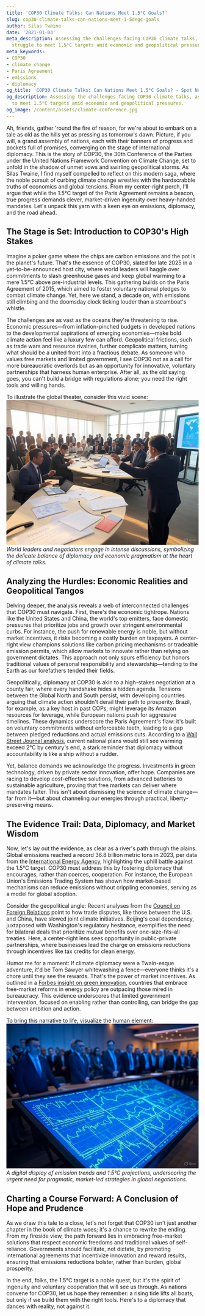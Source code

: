```yaml
---
title: 'COP30 Climate Talks: Can Nations Meet 1.5°C Goals?'
slug: cop30-climate-talks-can-nations-meet-1-5degc-goals
author: Silas Twaine
date: '2021-01-03'
meta_description: Assessing the challenges facing COP30 climate talks, as nations
  struggle to meet 1.5°C targets amid economic and geopolitical pressures.
meta_keywords:
- COP30
- climate change
- Paris Agreement
- emissions
- diplomacy
og_title: 'COP30 Climate Talks: Can Nations Meet 1.5°C Goals? - Spot News 24'
og_description: Assessing the challenges facing COP30 climate talks, as nations struggle
  to meet 1.5°C targets amid economic and geopolitical pressures.
og_image: /content/assets/climate-conference.jpg
---
```


Ah, friends, gather 'round the fire of reason, for we're about to embark on a tale as old as the hills yet as pressing as tomorrow's dawn. Picture, if you will, a grand assembly of nations, each with their banners of progress and pockets full of promises, converging on the stage of international diplomacy. This is the story of COP30, the 30th Conference of the Parties under the United Nations Framework Convention on Climate Change, set to unfold in the shadow of unmet vows and swirling geopolitical storms. As Silas Twaine, I find myself compelled to reflect on this modern saga, where the noble pursuit of curbing climate change wrestles with the hardscrabble truths of economics and global tensions. From my center-right perch, I'll argue that while the 1.5°C target of the Paris Agreement remains a beacon, true progress demands clever, market-driven ingenuity over heavy-handed mandates. Let's unpack this yarn with a keen eye on emissions, diplomacy, and the road ahead.

## The Stage is Set: Introduction to COP30's High Stakes

Imagine a poker game where the chips are carbon emissions and the pot is the planet's future. That's the essence of COP30, slated for late 2025 in a yet-to-be-announced host city, where world leaders will haggle over commitments to slash greenhouse gases and keep global warming to a mere 1.5°C above pre-industrial levels. This gathering builds on the Paris Agreement of 2015, which aimed to foster voluntary national pledges to combat climate change. Yet, here we stand, a decade on, with emissions still climbing and the doomsday clock ticking louder than a steamboat's whistle.

The challenges are as vast as the oceans they're threatening to rise. Economic pressures—from inflation-pinched budgets in developed nations to the developmental aspirations of emerging economies—make bold climate action feel like a luxury few can afford. Geopolitical frictions, such as trade wars and resource rivalries, further complicate matters, turning what should be a united front into a fractious debate. As someone who values free markets and limited government, I see COP30 not as a call for more bureaucratic overlords but as an opportunity for innovative, voluntary partnerships that harness human enterprise. After all, as the old saying goes, you can't build a bridge with regulations alone; you need the right tools and willing hands.

To illustrate the global theater, consider this vivid scene: ![Delegates at COP30 negotiations](/content/assets/cop30-delegates-in-session.jpg) *World leaders and negotiators engage in intense discussions, symbolizing the delicate balance of diplomacy and economic pragmatism at the heart of climate talks.*

## Analyzing the Hurdles: Economic Realities and Geopolitical Tangos

Delving deeper, the analysis reveals a web of interconnected challenges that COP30 must navigate. First, there's the economic tightrope. Nations like the United States and China, the world's top emitters, face domestic pressures that prioritize jobs and growth over stringent environmental curbs. For instance, the push for renewable energy is noble, but without market incentives, it risks becoming a costly burden on taxpayers. A center-right view champions solutions like carbon pricing mechanisms or tradeable emission permits, which allow markets to innovate rather than relying on government dictates. This approach not only spurs efficiency but honors traditional values of personal responsibility and stewardship—tending to the Earth as our forefathers tended their fields.

Geopolitically, diplomacy at COP30 is akin to a high-stakes negotiation at a county fair, where every handshake hides a hidden agenda. Tensions between the Global North and South persist, with developing countries arguing that climate action shouldn't derail their path to prosperity. Brazil, for example, as a key host in past COPs, might leverage its Amazon resources for leverage, while European nations push for aggressive timelines. These dynamics underscore the Paris Agreement's flaw: it's built on voluntary commitments without enforceable teeth, leading to a gap between pledged reductions and actual emissions cuts. According to a [Wall Street Journal analysis](https://www.wsj.com/articles/global-climate-pledges-fall-short-2024), current national plans would still see warming exceed 2°C by century's end, a stark reminder that diplomacy without accountability is like a ship without a rudder.

Yet, balance demands we acknowledge the progress. Investments in green technology, driven by private sector innovation, offer hope. Companies are racing to develop cost-effective solutions, from advanced batteries to sustainable agriculture, proving that free markets can deliver where mandates falter. This isn't about dismissing the science of climate change—far from it—but about channeling our energies through practical, liberty-preserving means.

## The Evidence Trail: Data, Diplomacy, and Market Wisdom

Now, let's lay out the evidence, as clear as a river's path through the plains. Global emissions reached a record 36.8 billion metric tons in 2023, per data from the [International Energy Agency](https://www.iea.org/reports/global-energy-review-co2-emissions-in-2023), highlighting the uphill battle against the 1.5°C target. COP30 must address this by fostering diplomacy that encourages, rather than coerces, cooperation. For instance, the European Union's Emissions Trading System has shown how market-based mechanisms can reduce emissions without crippling economies, serving as a model for global adoption.

Consider the geopolitical angle: Recent analyses from the [Council on Foreign Relations](https://www.cfr.org/backgrounder/paris-agreement-climate-change) point to how trade disputes, like those between the U.S. and China, have slowed joint climate initiatives. Beijing's coal dependency, juxtaposed with Washington's regulatory hesitance, exemplifies the need for bilateral deals that prioritize mutual benefits over one-size-fits-all treaties. Here, a center-right lens sees opportunity in public-private partnerships, where businesses lead the charge on emissions reductions through incentives like tax credits for clean energy.

Humor me for a moment: If climate diplomacy were a Twain-esque adventure, it'd be Tom Sawyer whitewashing a fence—everyone thinks it's a chore until they see the rewards. That's the power of market incentives. As outlined in a [Forbes insight on green innovation](https://www.forbes.com/sites/energy-innovation/2024/01/cop30-challenges-and-opportunities/), countries that embrace free-market reforms in energy policy are outpacing those mired in bureaucracy. This evidence underscores that limited government intervention, focused on enabling rather than controlling, can bridge the gap between ambition and action.

To bring this narrative to life, visualize the human element: ![Climate data visualization at COP30](/content/assets/cop30-data-projections.jpg) *A digital display of emission trends and 1.5°C projections, underscoring the urgent need for pragmatic, market-led strategies in global negotiations.*

## Charting a Course Forward: A Conclusion of Hope and Prudence

As we draw this tale to a close, let's not forget that COP30 isn't just another chapter in the book of climate woes; it's a chance to rewrite the ending. From my fireside view, the path forward lies in embracing free-market solutions that respect economic freedoms and traditional values of self-reliance. Governments should facilitate, not dictate, by promoting international agreements that incentivize innovation and reward results, ensuring that emissions reductions bolster, rather than burden, global prosperity.

In the end, folks, the 1.5°C target is a noble quest, but it's the spirit of ingenuity and voluntary cooperation that will see us through. As nations convene for COP30, let us hope they remember: a rising tide lifts all boats, but only if we build them with the right tools. Here's to a diplomacy that dances with reality, not against it.
